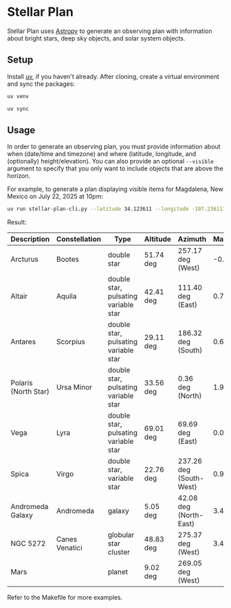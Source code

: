 # Stellar Plan

Stellar Plan uses [Astropy](https://www.astropy.org/) to generate an observing plan with information about bright stars, deep sky objects, and solar system objects.

## Setup

Install [uv](https://docs.astral.sh/uv/), if you haven't already.  After cloning, create a virtual environment and sync the packages:

```bash
uv venv

uv sync
```

## Usage

In order to generate an observing plan, you must provide information about when (date/time and timezone) and where (latitude, longitude, and (optionally) height/elevation).  You can also provide an optional `--visible` argument to specify that you only want to include objects that are above the horizon.

For example, to generate a plan displaying visible items for Magdalena, New Mexico on July 22, 2025 at 10pm:

```bash
uv run stellar-plan-cli.py --latitude 34.123611 --longitude -107.236111 --datetime '2025-7-22 22:00:00' --timezone 'US/Mountain' --visible
```

Result:

Description | Constellation | Type | Altitude | Azimuth | Magnitude
------------|---------------|------|----------|---------|----------
Arcturus | Bootes | double star | 51.74 deg | 257.17 deg (West) | -0.05
Altair | Aquila | double star, pulsating variable star | 42.41 deg | 111.40 deg (East) | 0.76
Antares | Scorpius | double star, pulsating variable star | 29.11 deg | 186.32 deg (South) | 0.6
Polaris (North Star) | Ursa Minor | double star, pulsating variable star | 33.56 deg | 0.36 deg (North) | 1.98
Vega | Lyra | double star, pulsating variable star | 69.01 deg | 69.69 deg (East) | 0.026
Spica | Virgo | double star, variable star | 22.76 deg | 237.26 deg (South-West) | 0.97
Andromeda Galaxy | Andromeda | galaxy | 5.05 deg | 42.08 deg (North-East) | 3.4
NGC 5272 | Canes Venatici | globular star cluster | 48.83 deg | 275.37 deg (West) | 3.4
Mars | | planet | 9.02 deg | 269.05 deg (West) |

Refer to the Makefile for more examples.